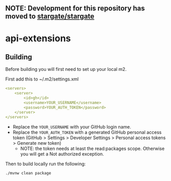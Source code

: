 ## NOTE: Development for this repository has moved to [stargate/stargate](https://github.com/stargate/stargate)

# api-extensions

## Building

Before building you will first need to set up your local m2. 

First add this to ~/.m2/settings.xml

```yaml
<servers>
    <server>
        <id>gh</id>
        <username>YOUR_USERNAME</username>
        <password>YOUR_AUTH_TOKEN</password>
    </server>
</servers>
```

- Replace the `YOUR_USERNAME` with your GitHub login name.
- Replace the `YOUR_AUTH_TOKEN` with a generated GitHub personal access token (GitHub > Settings > Developer Settings > Personal access tokens > Generate new token)
  - NOTE: the token needs at least the read:packages scope. Otherwise you will get a Not authorized exception.

Then to build locally run the following:

```sh
./mvnw clean package
``` 
